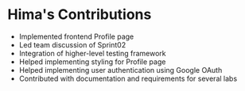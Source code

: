 # Hima's Contributions

* Implemented frontend Profile page
* Led team discussion of Sprint02
* Integration of higher-level testing framework
* Helped implementing styling for Profile page
* Helped implementing user authentication using Google OAuth
* Contributed with documentation and requirements for several labs

